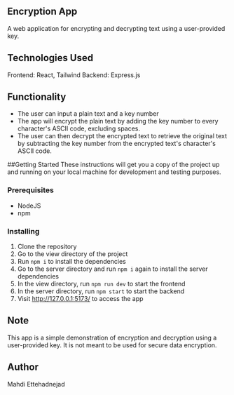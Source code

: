 ## Encryption App
A web application for encrypting and decrypting text using a user-provided key.

## Technologies Used
Frontend: React, Tailwind
Backend: Express.js

## Functionality
- The user can input a plain text and a key number
- The app will encrypt the plain text by adding the key number to every character's ASCII code, excluding spaces.
- The user can then decrypt the encrypted text to retrieve the original text by subtracting the key number from the encrypted text's character's ASCII code.

##Getting Started
These instructions will get you a copy of the project up and running on your local machine for development and testing purposes.

### Prerequisites
- NodeJS
- npm

### Installing
1. Clone the repository
2. Go to the view directory of the project
3. Run `npm i` to install the dependencies
4. Go to the server directory and run `npm i` again to install the server dependencies
5. In the view directory, run `npm run dev` to start the frontend
6. In the server directory, run `npm start` to start the backend
7. Visit http://127.0.0.1:5173/ to access the app

## Note
This app is a simple demonstration of encryption and decryption using a user-provided key. It is not meant to be used for secure data encryption.

## Author
Mahdi Ettehadnejad
